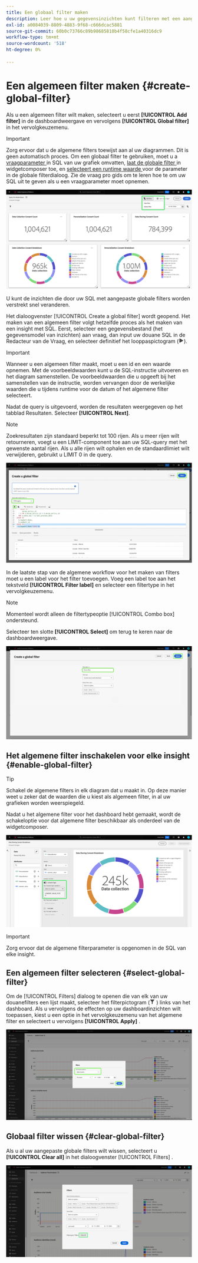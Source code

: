 ```yaml
---
title: Een globaal filter maken
description: Leer hoe u uw gegevensinzichten kunt filteren met een aangepast, globaal toegepast filter.
exl-id: a0084039-8809-4883-9f68-c666dcac5881
source-git-commit: 60b0c73766c89b98685810b4f58cfe1a40316dc9
workflow-type: tm+mt
source-wordcount: '518'
ht-degree: 0%

---
```


# Een algemeen filter maken {#create-global-filter}

Als u een algemeen filter wilt maken, selecteert u eerst **[!UICONTROL Add filter]** in de dashboardweergave en vervolgens **[!UICONTROL Global filter]** in het vervolgkeuzemenu.

>[!IMPORTANT]
>
>Zorg ervoor dat u de algemene filters toewijst aan al uw diagrammen. Dit is geen automatisch proces. Om een globaal filter te gebruiken, moet u a [ vraagparameter ](../../../query-service/ui/parameterized-queries.md) in SQL van uw grafiek omvatten, [ laat de globale filter ](#enable-global-filter) in widgetcomposer toe, en [ selecteert een runtime waarde ](#select-global-filter) voor de parameter in de globale filterdialoog. Zie de vraag pro gids om te leren hoe te om uw SQL uit te geven als u een vraagparameter moet opnemen.

![ A douanedashboard met Add filter en zijn dropdown benadrukt menu.](../../images/sql-insights-query-pro-mode/add-filter.png)

U kunt de inzichten die door uw SQL met aangepaste globale filters worden verstrekt snel veranderen.

Het dialoogvenster [!UICONTROL Create a global filter] wordt geopend. Het maken van een algemeen filter volgt hetzelfde proces als het maken van een insight met SQL. Eerst, selecteer een gegevensbestand (het gegevensmodel van inzichten) aan vraag, dan input uw douane SQL in de Redacteur van de Vraag, en selecteer definitief het looppaspictogram (![ A looppas pictogram.](/help/images/icons/play.png)).

>[!IMPORTANT]
>
>Wanneer u een algemeen filter maakt, moet u een id en een waarde opnemen. Met de voorbeeldwaarden kunt u de SQL-instructie uitvoeren en het diagram samenstellen. De voorbeeldwaarden die u opgeeft bij het samenstellen van de instructie, worden vervangen door de werkelijke waarden die u tijdens runtime voor de datum of het algemene filter selecteert.

Nadat de query is uitgevoerd, worden de resultaten weergegeven op het tabblad Resultaten. Selecteer **[!UICONTROL Next]**.

>[!NOTE]
>
>Zoekresultaten zijn standaard beperkt tot 100 rijen. Als u meer rijen wilt retourneren, voegt u een LIMIT-component toe aan uw SQL-query met het gewenste aantal rijen. Als u alle rijen wilt ophalen en de standaardlimiet wilt verwijderen, gebruikt u LIMIT 0 in de query.

![ [!UICONTROL Create a global filter dialog] met het dataset dropdown menu, het looppaspictogram en daarna benadrukte.](../../images/sql-insights-query-pro-mode/global-filter.png)

In de laatste stap van de algemene workflow voor het maken van filters moet u een label voor het filter toevoegen. Voeg een label toe aan het tekstveld **[!UICONTROL Filter label]** en selecteer een filtertype in het vervolgkeuzemenu.

>[!NOTE]
>
>Momenteel wordt alleen de filtertypeoptie [!UICONTROL Combo box] ondersteund.

Selecteer ten slotte **[!UICONTROL Select]** om terug te keren naar de dashboardweergave.

![ [!UICONTROL Create a global filter dialog] met Uitgezocht en de benadrukte het etikettekstinput van de Filter.](../../images/sql-insights-query-pro-mode/global-filter-label.png)

## Het algemene filter inschakelen voor elke insight {#enable-global-filter}

>[!TIP]
>
>Schakel de algemene filters in elk diagram dat u maakt in. Op deze manier weet u zeker dat de waarden die u kiest als algemeen filter, in al uw grafieken worden weerspiegeld.

Nadat u het algemene filter voor het dashboard hebt gemaakt, wordt de schakeloptie voor dat algemene filter beschikbaar als onderdeel van de widgetcomposer.

![ widgetcomposer met de Globale benadrukte knevel van de Filter.](../../images/sql-insights-query-pro-mode/global-filter-consent.png)

>[!IMPORTANT]
>
>Zorg ervoor dat de algemene filterparameter is opgenomen in de SQL van elke insight.

## Een algemeen filter selecteren {#select-global-filter}

Om de [!UICONTROL Filters] dialoog te openen die van elk van uw douanefilters een lijst maakt, selecteer het filterpictogram (![ het filterpictogram van A.](/help/images/icons/filter.png) ) links van het dashboard. Als u vervolgens de effecten op uw dashboardinzichten wilt toepassen, kiest u een optie in het vervolgkeuzemenu van het algemene filter en selecteert u vervolgens **[!UICONTROL Apply]** .

![ A douanedashboard met de benadrukte filterdialoog.](../../images/sql-insights-query-pro-mode/custom-filters.png)

## Globaal filter wissen {#clear-global-filter}

Als u al uw aangepaste globale filters wilt wissen, selecteert u **[!UICONTROL Clear all]** in het dialoogvenster [!UICONTROL Filters] .

![ de dialoog van Filters met Duidelijk alle benadrukt.](../../images/sql-insights-query-pro-mode/clear-all.png)
